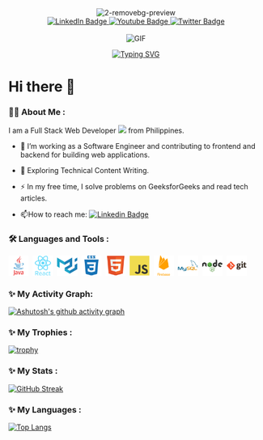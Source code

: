 <div align="center">
    <img src="https://i.ibb.co/Mcvgzbr/2-removebg-preview.png" alt="2-removebg-preview"width="100" height="100" />
</div>
<div align="center" id="badges">
  <a href="[your-linkedin-URL](https://www.linkedin.com/in/nicole-magallanes-68b89b1b6/)">
    <img src="https://img.shields.io/badge/LinkedIn-blue?style=for-the-badge&logo=linkedin&logoColor=white" alt="LinkedIn Badge"/>
  </a>
  <a href="your-youtube-URL">
    <img src="https://img.shields.io/badge/YouTube-red?style=for-the-badge&logo=youtube&logoColor=white" alt="Youtube Badge"/>
  </a>
  <a href="your-twitter-URL">
    <img src="https://img.shields.io/badge/Twitter-blue?style=for-the-badge&logo=twitter&logoColor=white" alt="Twitter Badge"/>
  </a>
<div align="center" id="badges">
  <img src="https://komarev.com/ghpvc/?username=NicoleMagallanes&style=flat-square&color=blue" alt=""/>
</div>
</div>
<div align="center">
  <img src="https://media.giphy.com/media/v1.Y2lkPTc5MGI3NjExZ2diNjk5cHlwdzZydW1jM3U3eW0yYm01c29ic2lyYzJld3M5bWFldiZlcD12MV9pbnRlcm5hbF9naWZfYnlfaWQmY3Q9Zw/1GNw3Tz6My9MOctpK0/giphy.gif" alt="GIF" width="500" height="300" />
  <p></p>
  <a href="https://git.io/typing-svg"><img src="https://readme-typing-svg.demolab.com?font=Bacasime+Antique&weight=800&pause=1000&color=F72EE8&width=435&lines=Nicole+Magallanes;Full+Stack+Web+Developer;Software+Engineering+Student" alt="Typing SVG" /></a>
</div>

# Hi there 👋

### :woman_technologist: About Me :
I am a Full Stack Web Developer <img src="https://media.giphy.com/media/WUlplcMpOCEmTGBtBW/giphy.gif" width="30"> from Philippines.

- :telescope: I’m working as a Software Engineer and contributing to frontend and backend for building web applications.

- :seedling: Exploring Technical Content Writing.

- :zap: In my free time, I solve problems on GeeksforGeeks and read tech articles.

- :mailbox:How to reach me: [![Linkedin Badge](https://img.shields.io/badge/LinkedIn-blue?style=flat&logo=Linkedin&logoColor=white)](https://www.linkedin.com/in/nicole-magallanes-68b89b1b6/)

  
### :hammer_and_wrench: Languages and Tools :
<div>
  <img src="https://github.com/devicons/devicon/blob/master/icons/java/java-original-wordmark.svg" title="Java" alt="Java" width="40" height="40"/>&nbsp;
  <img src="https://github.com/devicons/devicon/blob/master/icons/react/react-original-wordmark.svg" title="React" alt="React" width="40" height="40"/>&nbsp;
  <img src="https://github.com/devicons/devicon/blob/master/icons/materialui/materialui-original.svg" title="Material UI" alt="Material UI" width="40" height="40"/>&nbsp;
  <img src="https://github.com/devicons/devicon/blob/master/icons/css3/css3-plain-wordmark.svg"  title="CSS3" alt="CSS" width="40" height="40"/>&nbsp;
  <img src="https://github.com/devicons/devicon/blob/master/icons/html5/html5-original.svg" title="HTML5" alt="HTML" width="40" height="40"/>&nbsp;
  <img src="https://github.com/devicons/devicon/blob/master/icons/javascript/javascript-original.svg" title="JavaScript" alt="JavaScript" width="40" height="40"/>&nbsp;
  <img src="https://github.com/devicons/devicon/blob/master/icons/firebase/firebase-plain-wordmark.svg" title="Firebase" alt="Firebase" width="40" height="40"/>&nbsp;
  <img src="https://github.com/devicons/devicon/blob/master/icons/mysql/mysql-original-wordmark.svg" title="MySQL"  alt="MySQL" width="40" height="40"/>&nbsp;
  <img src="https://github.com/devicons/devicon/blob/master/icons/nodejs/nodejs-original-wordmark.svg" title="NodeJS" alt="NodeJS" width="40" height="40"/>&nbsp;
  <img src="https://github.com/devicons/devicon/blob/master/icons/git/git-original-wordmark.svg" title="Git" **alt="Git" width="40" height="40"/>
</div>

### ✨ My Activity Graph:
[![Ashutosh's github activity graph](https://github-readme-activity-graph.vercel.app/graph?username=NicoleMagallanes)](https://github.com/ashutosh00710/github-readme-activity-graph)

### ✨ My Trophies :
[![trophy](https://github-profile-trophy.vercel.app/?username=NicoleMagallanes)](https://github.com/ryo-ma/github-profile-trophy)

### ✨ My Stats :
[![GitHub Streak](http://github-readme-streak-stats.herokuapp.com?user=NicoleMagallanes&theme=dark&background=000000)](https://git.io/streak-stats)

### ✨ My Languages :

[![Top Langs](https://github-readme-stats.vercel.app/api/top-langs/?username=NicoleMagallanes&layout=compact&theme=vision-friendly-dark)](https://github.com/anuraghazra/github-readme-stats)

<!--
**NicoleMagallanes/NicoleMagallanes** is a ✨ _special_ ✨ repository because its `README.md` (this file) appears on your GitHub profile.

Here are some ideas to get you started:

- 🔭 I’m currently working on ...
- 🌱 I’m currently learning ...
- 👯 I’m looking to collaborate on ...
- 🤔 I’m looking for help with ...
- 💬 Ask me about ...
- 📫 How to reach me: ...
- 😄 Pronouns: ...
- ⚡ Fun fact: ...
-->
